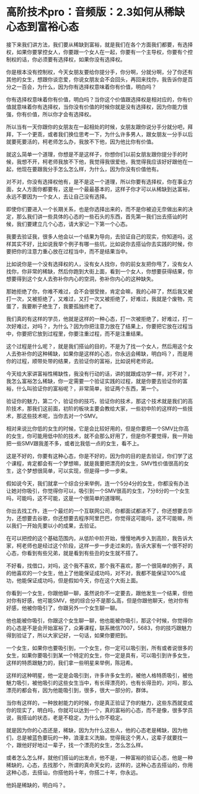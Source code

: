 # 高阶技术pro：音频版：2.3如何从稀缺心态到富裕心态

接下来我们讲方法，我们要从稀缺到富裕，就是我们在各个方面我们都要，有选择权，如果你要掌控女人，你要跟一个女人在一起，你要有一个主导权，你要有个控制权的话，你必须要有选择权，如果你没有选择权。

你是根本没有控制权，今天女朋友要给你提分手，你分啊，分就分啊，分了你还有其他的女生，想跟你谈恋爱，你说女朋友会不会回头，再回来找你，我告诉你是百分之一百会，为什么，因为你有选择权意味着你有价值，明白吗？

你有选择权意味着你有价值，明白吗？当你这个价值跟选择权是相对应的，你有价值就意味着你有选择权，当你没有价值的时候你就是没有选择权，因为你能力很强，你有价值，所以你才会有选择权。

所以当有一天你跟你的女朋友在一起相处的时候，女朋友跟你说分手分就分吧，拜拜，下一个更乖，或者我们换位思考一下，为什么许多男人，跟女朋友一分手以后就要死要活的，柯老师怎么办，我放不下他，因为他比你有价值。

就这么简单一个道理，你想是不是这样子，你想你们以前女朋友跟你提分手的时候，我想不开，柯老师我放不下他，我觉得我很爱他，我觉得我应该好好跟他在一起，他现在要跟我分手怎么怎么样，为什么，因为你没有价值他有。

对不对，你没有选择权他有，是不是这一个道理，所以你要有选择权，你在事业方面，女人方面你都要有，这是一个最最基本的，这样子你才可以从稀缺到达富裕，永远不要因为一个女人，去让自己没有选择。

即使你们要进入一个长期关系，也是你选择出来的，而不是你被迫无奈做出来的决定，那么我们讲一些具体的心态的一些石头的东西，首先第一我们出去搭讪的时候，我们要建立几个心态，请大家记一下第一个心态。

我要去验证我，很多人他会以一个结果为导向，去验证自己的现实，你知道吗，这样其实不好，比如说我举个例子有哪一些坑，比如说你去搭讪你去实践的时候，你要把你的注意力重心放在过程当中，而不是结果当中。

比如说你是一个没有选择权的人，没有女人找你，你的前女友把你甩了，没有女人找你，你非常的稀缺，然后你跑到大街上面，看到一个女人，你想要获得结果，你想要得到这个女人去弥补你内心的空洞，弥补你内心的这种缺失。

那她拒绝了你，你难不难过，会不会很受挫，肯定会嘛，我的心碎了，然后我又被打一次，又被拒绝了，又难过，又打一次又被拒绝了，好难过，我就是个废物，完蛋了，我要断子绝生了，我要孤独终老了。

我们真的有这样的学员，他就是这样的一种心态，打一次被拒绝了，好难过，打一次好难过，对吗？，为什么？因为你把注意力放在了结果上，你要把它放在过程当中，你要把它放到过程里，你要注重过程，而不是注重结果。

这个过程是什么呢？，就是我们搭讪的目的，不是为了找一个女人，然后用这个女人去弥补你的这种稀缺，如果你是这样的心态，你永远会稀缺，明白吗？，而是用你的过程，顺带处带的结果，去验证你的富裕，比如说柯老师说。

今天给大家讲富裕性稀缺性，我没有行动的话，讲的就跟成功学一样，对不对？，我怎么富裕怎么稀缺，你一定需要一个验证实践的过程，就是你要去验证你的富裕，什么叫验证你的富裕呢？，非常简单，验证两个东西，第一个。

验证你的魅力，第二个，验证你的技巧，验证你的技术，那这个技术就是我们的高阶技术，那我们这前面，初阶的板块主要会教给大家，一些初中阶的这样的一些技术，那这些技术呢，当你去对一个SMV。

相对来说比你低的女生的时候，它是会比较好用的，但是你要把一个SMV比你高的女生，你可能用低中阶的技术，就不会那么好用了，但是你不要觉得，我一开始把一些SMV跟我差不多，或者比我低一点的女生，看不上。

这是不好的，你要有这种心态，你是不好的，因为你的目的是去验证，你们学了这个课程，肯定都会有一个梦想嘛，就是我要把漂亮的女生，SMV性价值很高的女生，这个梦想很简单，可以实现，但是得一步一步来。

假如说今天，我们就拿一个综合分来举例，连一个5分4分的女生，你都没有办法让她对你吸引，你觉得你可以，吸引到一个SMV很高的女生，7分8分的一个女生吗，可能吗，这不可能，这是一个很简单的道理啊。

你出去找工作，连一个最烂的一个互联网公司，你都面试都进不了，你还想要去华为，还想要去谷歌，你还想要去程序阿里巴巴，你觉得这可能吗，这不可能嘛，所以我们一开始先要以小的成果，去验证。

在可以把控的这个基础范围内，从低阶中阶开始，慢慢地再步入到高阶，我告诉大家，柯老师也是经过这个阶段，这样一步一步走过来的，告诉大家有一个很不好的心态，你看到有些兄弟，就是看到有些丑的女生就不搭了。

不好看，找借口，对吗，这个我不喜欢，那个我不喜欢，那一个很简单的例子，真的他喜欢的一个女生，他上了他能保证成功吗，对不对，我都不能保证100%成功，他能保证成功吗，但是假如今天，你在这个大街上面。

你看到一个女生，你跟他聊一聊，虽然说你不一定要去，跟他发生一个结果，但他对你有好感，他可能SMV，他的综合分不是那么高，但是你跟他聊天，他对你有好感，他被你吸引了，你跟另外一个女生聊一聊。

他也能被你吸引，你跟这个女生聊一聊，他也能被你吸引，那这个时候，你觉得你的心态是不是会开始富裕了，众筹课程，联系微信7007，5683，你的技巧跟魅力得到验证了，所以大家记好，一句话，如果你要把到。

一个女生，如果你也要吸引到，一个女生，你一定可以吸引到，所有或者说很多的女生，如果你要吸引到某一个特定的女生，你一定是具有，可以吸引到许多女生，这样的特质跟魅力的，我们拿一些明星来举例，陈冠希。

这样的这种明星，他一定是会吸引到，许多许多女生的，被他人格特质吸引，被他魅力吸引，被他吸引的这些女生当中，有长得漂亮的，也有长得丑的，对吗，那么漂亮的都会有，因为他能吸引到，很多，很大一部分的，群体。

当你有这样的，一种放射能力的时候，你是真正验证了你的魅力，这些东西就变成你的现实了，明白吗，你就可以达到一个，真的富裕的心态，而不是像，很多学员说，我搭讪的状态，老是不稳定，为什么你不稳定。

就是因为你的心态还是，稀缺，因为为什么这些人，他的心态老是稀缺，因为他们，总是被蓝色要玩的一种，浪漫主义洗脑，觉得我这个男人，这辈子就要找一个，跟他好好地过一辈子，找一个漂亮的女生，怎么怎么样。

或者怎么怎么样，就他们搭讪的出发点，他不是，一种富裕的验证心态，他是一种稀缺的，心态，去找那个，所谓的真命天女的，这样的，这种心态去搭讪的，你用这种心态，去搭讪，你搭他妈十年，你搭二十年，你永远。

他妈是稀缺的，明白吗？。